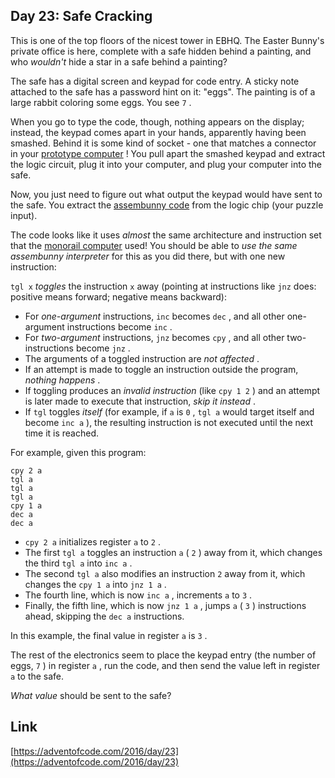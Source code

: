 ## Day 23: Safe Cracking

This is one of the top floors of the nicest tower in EBHQ. The Easter Bunny's private office is here, complete with a safe hidden behind a painting, and who _wouldn't_ hide a star in a safe behind a painting?

The safe has a digital screen and keypad for code entry. A sticky note attached to the safe has a password hint on it: "eggs". The painting is of a large rabbit coloring some eggs. You see `7` .

When you go to type the code, though, nothing appears on the display; instead, the keypad comes apart in your hands, apparently having been smashed. Behind it is some kind of socket - one that matches a connector in your [prototype computer](11) ! You pull apart the smashed keypad and extract the logic circuit, plug it into your computer, and plug your computer into the safe.

Now, you just need to figure out what output the keypad would have sent to the safe. You extract the [assembunny code](12) from the logic chip (your puzzle input).

The code looks like it uses _almost_ the same architecture and instruction set that the [monorail computer](12) used! You should be able to _use the same assembunny interpreter_ for this as you did there, but with one new instruction:

`tgl x` _toggles_ the instruction `x` away (pointing at instructions like `jnz` does: positive means forward; negative means backward):

- For _one-argument_ instructions, `inc` becomes `dec` , and all other one-argument instructions become `inc` .
- For _two-argument_ instructions, `jnz` becomes `cpy` , and all other two-instructions become `jnz` .
- The arguments of a toggled instruction are _not affected_ .
- If an attempt is made to toggle an instruction outside the program, _nothing happens_ .
- If toggling produces an _invalid instruction_ (like `cpy 1 2` ) and an attempt is later made to execute that instruction, _skip it instead_ .
- If `tgl` toggles _itself_ (for example, if `a` is `0` , `tgl a` would target itself and become `inc a` ), the resulting instruction is not executed until the next time it is reached.

For example, given this program:

    cpy 2 a
    tgl a
    tgl a
    tgl a
    cpy 1 a
    dec a
    dec a

- `cpy 2 a` initializes register `a` to `2` .
- The first `tgl a` toggles an instruction `a` ( `2` ) away from it, which changes the third `tgl a` into `inc a` .
- The second `tgl a` also modifies an instruction `2` away from it, which changes the `cpy 1 a` into `jnz 1 a` .
- The fourth line, which is now `inc a` , increments `a` to `3` .
- Finally, the fifth line, which is now `jnz 1 a` , jumps `a` ( `3` ) instructions ahead, skipping the `dec a` instructions.

In this example, the final value in register `a` is `3` .

The rest of the electronics seem to place the keypad entry (the number of eggs, `7` ) in register `a` , run the code, and then send the value left in register `a` to the safe.

_What value_ should be sent to the safe?

## Link

[https://adventofcode.com/2016/day/23](https://adventofcode.com/2016/day/23)
